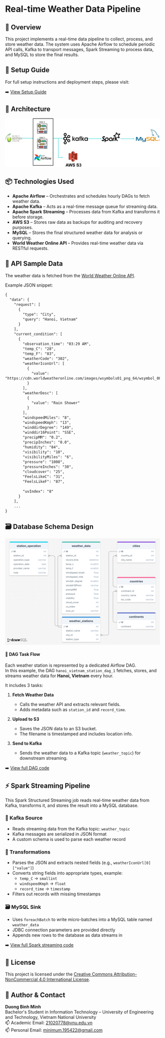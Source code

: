 # Real-time Weather Data Pipeline

## 📌 Overview

This project implements a real-time data pipeline to collect, process, and store weather data. The system uses Apache Airflow to schedule periodic API calls, Kafka to transport messages, Spark Streaming to process data, and MySQL to store the final results.

## 🚀 Setup Guide

For full setup instructions and deployment steps, please visit:

➡️ [View Setup Guide](./SETUP.md)

## 🧱 Architecture

![System Architecture](assets/workflow.png)

## 📦 Technologies Used

- **Apache Airflow** – Orchestrates and schedules hourly DAGs to fetch weather data.
- **Apache Kafka** – Acts as a real-time message queue for streaming data.
- **Apache Spark Streaming** – Processes data from Kafka and transforms it before storage.
- **AWS S3** – Stores raw data as backups for auditing and recovery purposes.
- **MySQL** – Stores the final structured weather data for analysis or querying.
- **World Weather Online API** – Provides real-time weather data via RESTful requests.

## 🧾 API Sample Data

The weather data is fetched from the [World Weather Online API](https://www.worldweatheronline.com/).

Example JSON snippet:

```text
{
  "data": {
    "request": [
      {
        "type": "City",
        "query": "Hanoi, Vietnam"
      }
    ],
    "current_condition": [
      {
        "observation_time": "03:29 AM",
        "temp_C": "28",
        "temp_F": "83",
        "weatherCode": "302",
        "weatherIconUrl": [
          {
            "value": "https://cdn.worldweatheronline.com/images/wsymbols01_png_64/wsymbol_0018_cloudy_with_heavy_rain.png"
          }
        ],
        "weatherDesc": [
          {
            "value": "Rain Shower"
          }
        ],
        "windspeedMiles": "8",
        "windspeedKmph": "13",
        "winddirDegree": "149",
        "winddir16Point": "SSE",
        "precipMM": "0.2",
        "precipInches": "0.0",
        "humidity": "84",
        "visibility": "10",
        "visibilityMiles": "6",
        "pressure": "1008",
        "pressureInches": "30",
        "cloudcover": "25",
        "FeelsLikeC": "31",
        "FeelsLikeF": "87",

        "uvIndex": "8"
      }
    ],
    ...
}
```

## 🗃️ Database Schema Design

![MySQL Table Schema](assets/schema.png)

#### 🔄 DAG Task Flow

Each weather station is represented by a dedicated Airflow DAG.  
In this example, the DAG `hanoi_vietnam_station_dag_1` fetches, stores, and streams weather data for **Hanoi, Vietnam** every hour.

It includes 3 tasks:

1. **Fetch Weather Data**  
   
   - Calls the weather API and extracts relevant fields.
   - Adds metadata such as `station_id` and `record_time`.

2. **Upload to S3**  
   
   - Saves the JSON data to an S3 bucket.
   - The filename is timestamped and includes location info.

3. **Send to Kafka**  
   
   - Sends the weather data to a Kafka topic (`weather_topic`) for downstream streaming.

➡️ [View full DAG code](./airflow/hanoi_weather_station_n1_dag.py)

## ⚡ Spark Streaming Pipeline

This Spark Structured Streaming job reads real-time weather data from Kafka, transforms it, and stores the result into a MySQL database.

### 🔌 Kafka Source

- Reads streaming data from the Kafka topic: `weather_topic`
- Kafka messages are serialized in JSON format
- A custom schema is used to parse each weather record

### 🔄 Transformations

- Parses the JSON and extracts nested fields (e.g., `weatherIconUrl[0]["value"]`)
- Converts string fields into appropriate types, example:
  - `temp_C` → `smallint`
  - `windspeedKmph` → `float`
  - `record_time` → `timestamp`
- Filters out records with missing timestamps

### 🗃️ MySQL Sink

- Uses `foreachBatch` to write micro-batches into a MySQL table named `weather_data`
- JDBC connection parameters are provided directly
- Appends new rows to the database as data streams in

➡️ [View full Spark streaming code](./spark/spark_streaming.py)

## 📜 License

This project is licensed under the [Creative Commons Attribution-NonCommercial 4.0 International License](LICENSE).

## 👤 Author & Contact

**Duong Binh Minh**  
Bachelor's Student in Information Technology – University of Engineering and Technology, Vietnam National University  
📫 Academic Email: [21020778@vnu.edu.vn](mailto:21020778@vnu.edu.vn)  
📫 Personal Email: [minimum.195422@gmail.com](mailto:minimum.195422@gmail.com)  